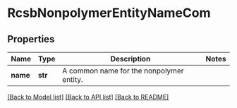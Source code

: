 # RcsbNonpolymerEntityNameCom

## Properties
Name | Type | Description | Notes
------------ | ------------- | ------------- | -------------
**name** | **str** | A common name for the nonpolymer entity. | 

[[Back to Model list]](../README.md#documentation-for-models) [[Back to API list]](../README.md#documentation-for-api-endpoints) [[Back to README]](../README.md)

